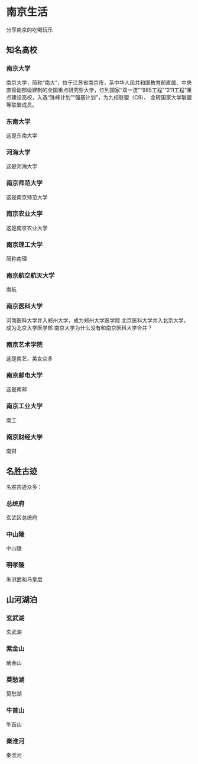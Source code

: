 # 南京生活
分享南京的吃喝玩乐
## 知名高校
### 南京大学
南京大学，简称“南大”，位于江苏省南京市，系中华人民共和国教育部直属、中央直管副部级建制的全国重点研究型大学，位列国家“双一流”“985工程”“211工程”重点建设高校，入选“珠峰计划”“强基计划”，为九校联盟（C9）、 金砖国家大学联盟等联盟成员。
### 东南大学
这是东南大学
### 河海大学
这是河海大学
### 南京师范大学
这是南京师范大学
### 南京农业大学
这是南京农业大学
### 南京理工大学
简称南理
### 南京航空航天大学
南航
### 南京医科大学
河南医科大学并入郑州大学，成为郑州大学医学院
北京医科大学并入北京大学，成为北京大学医学部
南京大学为什么没有和南京医科大学合并？
### 南京艺术学院
这是南艺，美女众多

### 南京邮电大学
这是南邮
### 南京工业大学
南工
### 南京财经大学
南财

## 名胜古迹
名胜古迹众多：

### 总统府
玄武区总统府

### 中山陵
中山陵
### 明孝陵
朱洪武和马皇后

## 山河湖泊

### 玄武湖
玄武湖
### 紫金山
紫金山
### 莫愁湖
莫愁湖
### 牛首山
牛首山
### 秦淮河
秦淮河

